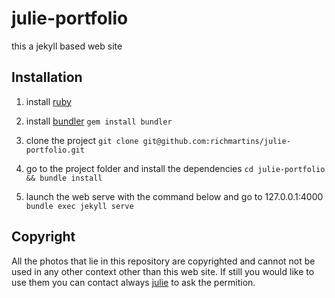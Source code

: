 # julie-portfolio

this a jekyll based web site

## Installation

1. install [ruby](https://www.ruby-lang.org/en/)
1. install [bundler](https://bundler.io/)
    ```gem install bundler```

1. clone the project
    ```git clone git@github.com:richmartins/julie-portfolio.git ```
1. go to the project folder and install the dependencies
    ```cd julie-portfolio && bundle install```
1. launch the web serve with the command below and go to 127.0.0.1:4000
    ```bundle exec jekyll serve```

## Copyright

All the photos that lie in this repository are copyrighted and cannot not be used in any other context other than this web site. If still you would like to use them you can contact always [julie](mailto:contact@juliereeb.ch) to ask the permition.
